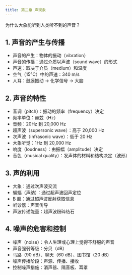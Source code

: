 ```yaml
---
title: 第二章 声现象
---
```


为什么大象能听到人类听不到的声音？

## 1. 声音的产生与传播

- 声音的产生：物体的振动（vibration）
- 声音的传播：通过介质以声波（sound wave）的形式
- 声速：取决于介质（medium）和温度
- 空气（15°C）中的声速：340 m/s
- 人耳：鼓膜振动 → 化学信号 → 大脑

## 2. 声音的特性

- 音调（pitch）：振动的频率（frequency）决定
- 频率单位：赫兹（Hz）
- 音频：20Hz 到 20,000 Hz
- 超声波（supersonic wave）：高于 20,000 Hz
- 次声波（infrasonic wave）：低于 20 Hz
- 大象听觉：1Hz 到 20,000 Hz
- 响度（loudness）：由振幅（amplitude）决定
- 音色（musical quality）：发声体的材料和结构决定（波形）

## 3. 声的利用

- 大象：通过次声波交流
- 蝙蝠（声纳）：通过超声波回声定位
- B 超：通过超声波反射获取信息
- 听诊器：声音传导
- 声波传递能量：超声波粉碎结石

## 4. 噪声的危害和控制

- 噪声（noise）：令人生理或心理上觉得不舒服的声音
- 声音强弱等级：分贝（dB）
- 马路（90 dB）、聊天（60 dB）、图书馆（20 dB）
- 噪声传播阶段：声源、传播、接收
- 控制噪声措施：消声器、隔音板、耳罩